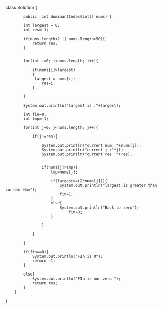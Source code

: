 class Solution {

            public  int dominantIndex(int[] nums) {
        
            int largest = 0;
            int res=-1;
            
            if(nums.length<2 || nums.length>50){
                return res;
            }
        

            for(int i=0; i<nums.length; i++){
                
                if(nums[i]>largest)
                {
                 largest = nums[i];
                    res=i;
                }
                
            }
            
            System.out.println("largest is :"+largest);    
                
            int fin=0;
            int tmp=-1;
            
            for(int j=0; j<nums.length; j++){
                
                if(j!=res){
                    
                    System.out.println("current num :"+nums[j]);    
                    System.out.println("current j :"+j);    
                    System.out.println("current res :"+res);    
                    
                    
                    if(nums[j]>tmp){
                        tmp=nums[j];
                    
                        if(largest>=(2*nums[j])){
                            System.out.println("largest is greater than current Num");        
                            fin=1;
                        }
                        else{
                            System.out.println("Back to zero");        
                                fin=0;
                        }
                    
                    }
                    
                }
                   
            }
        
            if(fin==0){
                System.out.println("FIn is 0");        
                return -1;            
            }
            
            else{
                System.out.println("FIn is non zero ");        
                return res;
            }
        }

}
